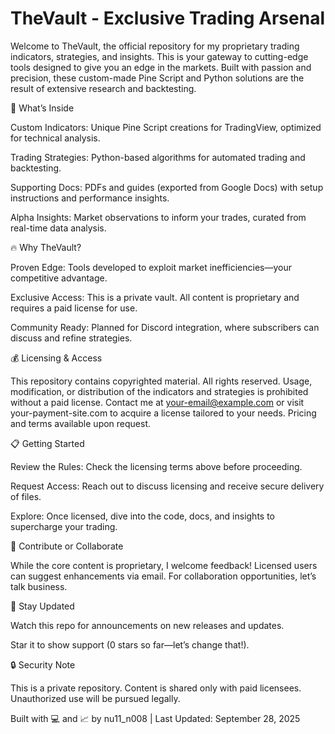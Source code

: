 <h1>TheVault - Exclusive Trading Arsenal</h1>

Welcome to TheVault, the official repository for my proprietary trading indicators, strategies, and insights. This is your gateway to cutting-edge tools designed to give you an edge in the markets. Built with passion and precision, these custom-made Pine Script and Python solutions are the result of extensive research and backtesting.

🚀 What’s Inside





Custom Indicators: Unique Pine Script creations for TradingView, optimized for technical analysis.



Trading Strategies: Python-based algorithms for automated trading and backtesting.



Supporting Docs: PDFs and guides (exported from Google Docs) with setup instructions and performance insights.



Alpha Insights: Market observations to inform your trades, curated from real-time data analysis.

🔥 Why TheVault?





Proven Edge: Tools developed to exploit market inefficiencies—your competitive advantage.



Exclusive Access: This is a private vault. All content is proprietary and requires a paid license for use.



Community Ready: Planned for Discord integration, where subscribers can discuss and refine strategies.

💰 Licensing & Access

This repository contains copyrighted material. All rights reserved. Usage, modification, or distribution of the indicators and strategies is prohibited without a paid license. Contact me at your-email@example.com or visit your-payment-site.com to acquire a license tailored to your needs. Pricing and terms available upon request.

📋 Getting Started





Review the Rules: Check the licensing terms above before proceeding.



Request Access: Reach out to discuss licensing and receive secure delivery of files.



Explore: Once licensed, dive into the code, docs, and insights to supercharge your trading.

🌟 Contribute or Collaborate

While the core content is proprietary, I welcome feedback! Licensed users can suggest enhancements via email. For collaboration opportunities, let’s talk business.

📌 Stay Updated





Watch this repo for announcements on new releases and updates.



Star it to show support (0 stars so far—let’s change that!).

🔒 Security Note

This is a private repository. Content is shared only with paid licensees. Unauthorized use will be pursued legally.



Built with 💻 and 📈 by nu11_n008 | Last Updated: September 28, 2025
